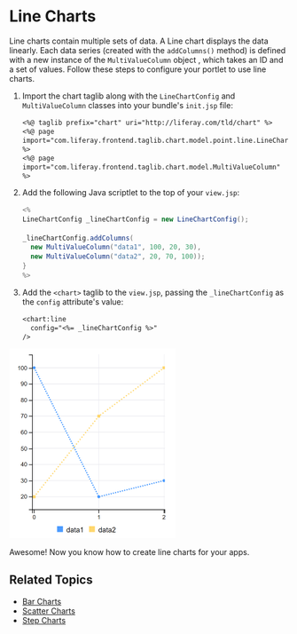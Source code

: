 # Line Charts

Line charts contain multiple sets of data. A Line chart displays the data linearly. Each data series (created with the `addColumns()` method) is defined with a new instance of the  `MultiValueColumn` object <!--[`MultiValueColumn` object](https://docs.liferay.com/dxp/apps/foundation/latest/javadocs/com/liferay/frontend/taglib/chart/model/MultiValueColumn.html)-->, which takes an ID and a set of values. Follow these steps to configure your portlet to use line charts. 

1. Import the chart taglib along with the `LineChartConfig` and `MultiValueColumn` classes into your bundle's `init.jsp` file:

    ```markup
    <%@ taglib prefix="chart" uri="http://liferay.com/tld/chart" %>
    <%@ page import="com.liferay.frontend.taglib.chart.model.point.line.LineChartConfig" %>
    <%@ page import="com.liferay.frontend.taglib.chart.model.MultiValueColumn" %>
    ```

1. Add the following Java scriptlet to the top of your `view.jsp`:

    ```java
    <%
    LineChartConfig _lineChartConfig = new LineChartConfig();

    _lineChartConfig.addColumns(
      new MultiValueColumn("data1", 100, 20, 30),
      new MultiValueColumn("data2", 20, 70, 100));
    }
    %>
    ```

1. Add the `<chart>` taglib to the `view.jsp`, passing the `_lineChartConfig` as the `config` attribute's value:

    ```markup
    <chart:line
      config="<%= _lineChartConfig %>"
    />
    ```

![A Line chart displays the data linearly.](./line-chart/images/01.png)

Awesome! Now you know how to create line charts for your apps. 

## Related Topics

- [Bar Charts](./bar-chart.md)
- [Scatter Charts](./scatter-chart.md)
- [Step Charts](./step-chart.md)